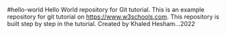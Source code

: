 #hello-world
Hello World repository for Git tutorial.
This is an example repository for git tutorial on https://www.w3schools.com.
This repository is built step by step in the tutorial.
Created by Khaled Hesham...2022

